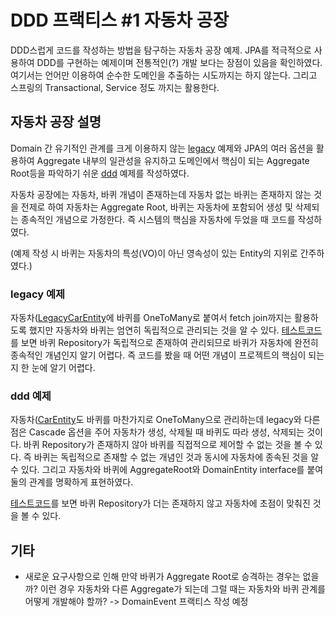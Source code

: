 # DDD 프랙티스 #1 자동차 공장
DDD스럽게 코드를 작성하는 방법을 탐구하는 자동차 공장 예제.
JPA를 적극적으로 사용하여 DDD를 구현하는 예제이며 전통적인(?) 개발 보다는 장점이 있음을 확인하였다.
여기서는 언어만 이용하여 순수한 도메인을 추출하는 시도까지는 하지 않는다. 그리고 스프링의 Transactional, Service 정도 까지는 활용한다.

## 자동차 공장 설명
Domain 간 유기적인 관계를 크게 이용하지 않는 [legacy](./src/main/kotlin/com/traeper/car_factory/legacy) 예제와 JPA의 여러 옵션을 활용하여 Aggregate 내부의 일관성을 유지하고 도메인에서 핵심이 되는 Aggregate Root등을 파악하기 쉬운 [ddd](./src/main/kotlin/com/traeper/car_factory/ddd) 예제를 작성하였다.

자동차 공장에는 자동차, 바퀴 개념이 존재하는데 자동차 없는 바퀴는 존재하지 않는 것을 전제로 하여 자동차는 Aggregate Root, 바퀴는 자동차에 포함되어 생성 및 삭제되는 종속적인 개념으로 가정한다. 즉 시스템의 핵심을 자동차에 두었을 때 코드를 작성하였다.

(예제 작성 시 바퀴는 자동차의 특성(VO)이 아닌 영속성이 있는 Entity의 지위로 간주하였다.)

### legacy 예제
자동차([LegacyCarEntity](./src/main/kotlin/com/traeper/car_factory/legacy/domain/car/LegacyCarEntity.kt)에 바퀴를 OneToMany로 붙여서 fetch join까지는 활용하도록 했지만 자동차와 바퀴는 엄연히 독립적으로 관리되는 것을 알 수 있다. [테스트코드](./src/test/kotlin/com/traeper/car_factory/legacy/domain/car/LegacyCarFactoryServiceTest.kt)를 보면 바퀴 Repository가 독립적으로 존재하여 관리되므로 바퀴가 자동차에 완전히 종속적인 개념인지 알기 어렵다. 즉 코드를 봤을 때 어떤 개념이 프로젝트의 핵심이 되는지 한 눈에 알기 어렵다.

### ddd 예제
자동차([CarEntity](./src/main/kotlin/com/traeper/car_factory/ddd/domain/car/CarEntity.kt)도 바퀴를 마찬가지로 OneToMany으로 관리하는데 legacy와 다른 점은 Cascade 옵션을 주어 자동차가 생성, 삭제될 때 바퀴도 따라 생성, 삭제되는 것이다. 바퀴 Repository가 존재하지 않아 바퀴를 직접적으로 제어할 수 없는 것을 볼 수 있다. 즉 바퀴는 독립적으로 존재할 수 없는 개념인 것과 동시에 자동차에 종속된 것을 알 수 있다. 그리고 자동차와 바퀴에 AggregateRoot와 DomainEntity interface를 붙여 둘의 관계를 명확하게 표현하였다. 

[테스트코드](./src/test/kotlin/com/traeper/car_factory/ddd/domain/car/CarFactoryServiceTest.kt)를 보면 바퀴 Repository가 더는 존재하지 않고 자동차에 초점이 맞춰진 것을 볼 수 있다.

## 기타
* 새로운 요구사항으로 인해 만약 바퀴가 Aggregate Root로 승격하는 경우는 없을까? 이런 경우 자동차와 다른 Aggregate가 되는데 그럴 때는 자동차와 바퀴 관계를 어떻게 개발해야 할까? -> DomainEvent 프랙티스 작성 예정 